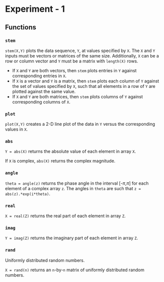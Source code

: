 # Experiment - 1

## Functions

### `stem`

`stem(X,Y)` plots the data sequence, `Y`, at values specified by `X`. The `X` and `Y` inputs must be vectors or matrices of the same size. Additionally, `X` can be a row or column vector and `Y` must be a matrix with `length(X)` rows.

- If `X` and `Y` are both vectors, then `stem` plots entries in `Y` against corresponding entries in `X`.
- If `X` is a vector and `Y` is a matrix, then `stem` plots each column of `Y` against the set of values specified by `X`, such that all elements in a row of `Y` are plotted against the same value.
- If `X` and `Y` are both matrices, then `stem` plots columns of `Y` against corresponding columns of `X`.

### `plot`

`plot(X,Y)` creates a 2-D line plot of the data in `Y` versus the corresponding values in `X`.

### `abs`

`Y = abs(X)` returns the absolute value of each element in array `X`.

If `X` is complex, `abs(X)` returns the complex magnitude.

### `angle`

`theta = angle(z)` returns the phase angle in the interval [-*π*,*π*] for each element of a complex array `z`. The angles in `theta` are such that `z = abs(z).*exp(i*theta)`.


### `real`

`X = real(Z)` returns the real part of each element in array `Z`.

### `imag`

`Y = imag(Z)` returns the imaginary part of each element in array `Z`.

### `rand`

Uniformly distributed random numbers.

`X = rand(n)` returns an `n`-by-`n` matrix of uniformly distributed random numbers.

